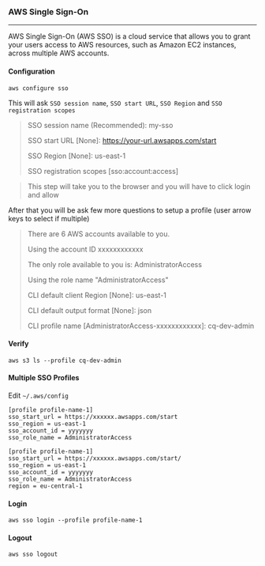 ### AWS Single Sign-On
---

AWS Single Sign-On (AWS SSO) is a cloud service that allows you to grant your users access to AWS resources, such as Amazon EC2 instances, across multiple AWS accounts.

#### Configuration
```
aws configure sso
```
This will ask `SSO session name`, `SSO start URL`, `SSO Region` and `SSO registration scopes`

>SSO session name (Recommended): my-sso
>
>SSO start URL [None]: https://your-url.awsapps.com/start
>
>SSO Region [None]: us-east-1
>
>SSO registration scopes [sso:account:access]
 
>This step will take you to the browser and you will have to click login and allow

After that you will be ask few more questions to setup a profile (user arrow keys to select if multiple)

>There are 6 AWS accounts available to you.
>
>Using the account ID xxxxxxxxxxxx
>
>The only role available to you is: AdministratorAccess
>
>Using the role name "AdministratorAccess"
>
>CLI default client Region [None]: us-east-1
>
>CLI default output format [None]: json
>
>CLI profile name [AdministratorAccess-xxxxxxxxxxxx]: cq-dev-admin

#### Verify
```
aws s3 ls --profile cq-dev-admin
```

#### Multiple SSO Profiles
Edit `~/.aws/config`

```
[profile profile-name-1]
sso_start_url = https://xxxxxx.awsapps.com/start
sso_region = us-east-1
sso_account_id = yyyyyyy
sso_role_name = AdministratorAccess
 
[profile profile-name-1]
sso_start_url = https://xxxxxx.awsapps.com/start/
sso_region = us-east-1
sso_account_id = yyyyyyy
sso_role_name = AdministratorAccess
region = eu-central-1
```

#### Login
```
aws sso login --profile profile-name-1
```
#### Logout
```
aws sso logout
```

